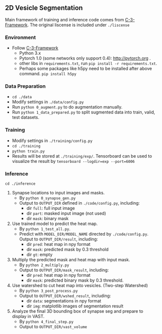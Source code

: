 ## 2D Vesicle Segmentation

Main framework of training and inference code comes from [C-3-Framework](https://github.com/gjy3035/C-3-Framework). The original liscense is included under `./liscense`

### Environment
* Follow [C-3-Framework](https://github.com/gjy3035/C-3-Framework)
	* Python 3.x
	* Pytorch 1.0 (some networks only support 0.4): http://pytorch.org .
	* other libs in `requirements.txt`, run `pip install -r requirements.txt`.
	* Perhaps some packages like h5py need to be installed after above command. `pip install h5py`

### Data Preparation
* `cd ./data`
* Modify settings in `./data/config.py`
* Run `python 0_augment.py` to do augmentation manually.
* Run `python 1_data_prepared.py` to split sugmented data into train, valid, test datasets.

### Training
* Modify settings in `./training/config.py`
* `cd ./training`
* `python train.py`
* Results will be stored at `./training/exp/`. Tensorboard can be used to visualize the result by `tensorboard --logdir=exp --port=6006`

### Inference
```
cd ./inference
```
1. Synapse locations to input images and masks.
	* By `python 0_synapse_gen.py`
	* Output to `OUTPUT_DIR` defined in `./code/config.py`, including:
		- dir `full`: full input image
		- dir `part`: masked input image (not used)
		- dir `mask`: binary mask
2. Use trained model to predict the heat map.
	* By `python 1_test_all.py`.
	*  Predict with `MODEL_DIR/MODEL_NAME` directed by `./code/config.py`. Output to `OUTPUT_DIR/result`, including:
		- dir `pred`: heat map in npy format
		- dir `mask`: predicted mask by 0.3 threshold
		- dir `gt`: empty
3. Multiply the predicted mask and heat map with input mask.
	* By `python 2_multiply.py`
	* Output to `OUTPUT_DIR/mask_result`, including:
		- dir `pred`: heat map in npy format
		- dir `mask`: predicted binary mask by 0.3 threshold.
4. Use watershed to cut heat map into vesicles. (Two-step Watershed)
	* By `python 3_post_process.py`
	* Output to  `OUTPUT_DIR/wshed_result`, including:
		- dir `data`: segmentations in npy format
		- dir `img`: matplotlib images of segmentation result 
5. Analyze the final 3D bounding box of synapse seg and prepare to display in VAST.
	* By `python 4_final_step.py`
	* Output to `OUTPUT_DIR/vast_volume`

